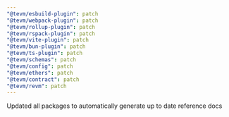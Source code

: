 ```yaml
---
"@tevm/esbuild-plugin": patch
"@tevm/webpack-plugin": patch
"@tevm/rollup-plugin": patch
"@tevm/rspack-plugin": patch
"@tevm/vite-plugin": patch
"@tevm/bun-plugin": patch
"@tevm/ts-plugin": patch
"@tevm/schemas": patch
"@tevm/config": patch
"@tevm/ethers": patch
"@tevm/contract": patch
"@tevm/revm": patch
---
```


Updated all packages to automatically generate up to date reference docs
